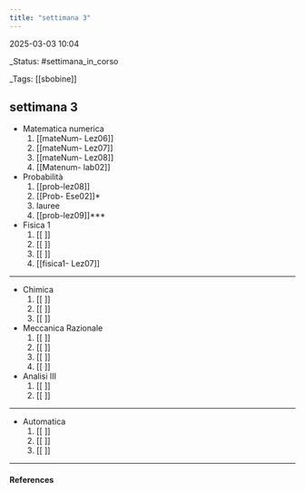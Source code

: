 ```yaml
---
title: "settimana 3"
---
```


2025-03-03 10:04

_Status: #settimana_in_corso

_Tags: [[sbobine]]

##  settimana 3


- Matematica numerica
	1. [[mateNum- Lez06]]
	2. [[mateNum- Lez07]]
	3. [[mateNum- Lez08]]
	4. [[Matenum- lab02]]
- Probabilità
	1. [[prob-lez08]]
	2. [[Prob- Ese02]]*
	3. lauree
	4. [[prob-lez09]]***
- Fisica 1 
	1. [[ ]]
	2. [[ ]]
	3. [[ ]]
	4. [[fisica1- Lez07]]
	
___
- Chimica
	1. [[ ]]
	2. [[ ]]
	3. [[ ]]
- Meccanica Razionale 
	1. [[ ]]
	2. [[ ]]
	3. [[ ]]
	4. [[ ]]
- Analisi III
	1. [[ ]]
	2. [[ ]]
___
- Automatica
	1. [[ ]]
	2. [[ ]]
	3. [[ ]]
___
#### References